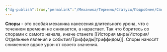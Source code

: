 ```yaml
---
{"dg-publish":true,"permalink":"/Механика/Термины/Статусы/Подробнее/Споры/","noteIcon":"","created":"2025-10-12T10:43:20.841+03:00","updated":"2025-09-24T18:38:42.796+03:00"}
---
```



**Споры** - это особая механика нанесения длительного урона, что с течением времени не снижается, а нарастает. Так что боритесь со спорами с самого начала, иначе станете [[История мира/История/Отдельные явления и события/Триффиды\|триффидом]]. Споры наносят сниженное вдвое урон от своего значения. 